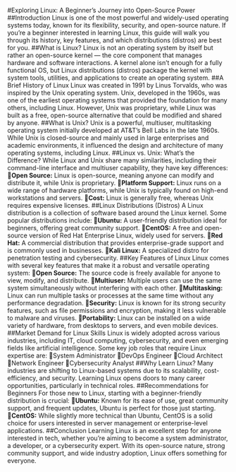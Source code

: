 #Exploring Linux: A Beginner’s Journey into Open-Source Power
##Introduction
Linux is one of the most powerful and widely-used operating systems today, known for its flexibility, security, and open-source nature. If you’re a beginner interested in learning Linux, this guide will walk you through its history, key features, and which distributions (distros) are best for you.
##What is Linux?
Linux is not an operating system by itself but rather an open-source kernel — the core component that manages hardware and software interactions. A kernel alone isn’t enough for a fully functional OS, but Linux distributions (distros) package the kernel with system tools, utilities, and applications to create an operating system.
##A Brief History of Linux
Linux was created in 1991 by Linus Torvalds, who was inspired by the Unix operating system. Unix, developed in the 1960s, was one of the earliest operating systems that provided the foundation for many others, including Linux. However, Unix was proprietary, while Linux was built as a free, open-source alternative that could be modified and shared by anyone.
##What is Unix?
Unix is a powerful, multiuser, multitasking operating system initially developed at AT&T’s Bell Labs in the late 1960s. While Unix is closed-source and mainly used in large enterprises and academic environments, it influenced the design and architecture of many operating systems, including Linux.
##Linux vs. Unix: What’s the Difference?
While Linux and Unix share many similarities, including their command-line interface and multiuser capability, they have key differences:
**Open Source:** Linux is open-source, meaning anyone can modify and distribute it, while Unix is proprietary.
**Platform Support:** Linux runs on a wide range of hardware platforms, while Unix is typically found on high-end workstations and servers.
**Cost:** Linux is generally free, whereas Unix requires expensive licenses.
##Linux Distributions (Distros)
A Linux distribution is a collection of software based around the Linux kernel. Some popular distributions include:
**Ubuntu:** A user-friendly distribution ideal for beginners, offering great community support.
**CentOS:** A free and open-source version of Red Hat Enterprise Linux, widely used for servers.
**Red Hat:** A commercial distribution that provides enterprise-grade support and is commonly used in businesses.
**Kali Linux:** A specialized distro for penetration testing and cybersecurity.
##Key Features of Linux
Linux comes with several key features that make it a robust and versatile operating system:
**Open Source:** The source code is freely available for anyone to view, modify, and distribute.
**Multiuser:** Multiple users can use the same system simultaneously without interfering with each other.
**Multitasking:** Linux can run multiple tasks or processes at the same time without any performance degradation.
**Security:** Linux is known for its strong security features, such as file permissions and encryption, making it less vulnerable to malware and viruses.
**Portability:** Linux can be installed on a wide variety of hardware, from desktops to servers, and even mobile devices.
##Market Demand for Linux Skills
Linux is widely adopted across various industries, including IT, cloud computing, cybersecurity, and even emerging fields like artificial intelligence. Some key job roles that require Linux expertise are:
System Administrator
DevOps Engineer
Cloud Architect
Network Engineer
Cybersecurity Analyst
##Why Learn Linux?
Many industries are shifting to Linux-based systems due to its scalability, cost-efficiency, and security. Learning Linux opens doors to many career opportunities, particularly in technical roles.
##Recommendations for Beginners
For those new to Linux, starting with a beginner-friendly distribution is crucial:
**Ubuntu:** Known for its ease of use, great community support, and frequent updates, Ubuntu is perfect for those just starting.
**CentOS:** While slightly more technical than Ubuntu, CentOS is a solid choice for users interested in server management or enterprise-level applications.
##Conclusion
Learning Linux is an excellent step for anyone interested in tech, whether you’re aiming to become a system administrator, a developer, or a cybersecurity expert. With its open-source nature, strong community support, and wide industry adoption, Linux offers something for everyone.
